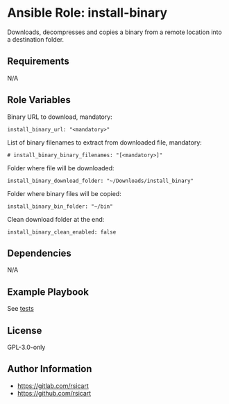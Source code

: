 Ansible Role: install-binary
=========

Downloads, decompresses and copies a binary from a remote location into a destination folder.

Requirements
------------

N/A

Role Variables
--------------

Binary URL to download, mandatory:

```
install_binary_url: "<mandatory>"
```

List of binary filenames to extract from downloaded file, mandatory:

```
# install_binary_binary_filenames: "[<mandatory>]"
```

Folder where file will be downloaded:

```
install_binary_download_folder: "~/Downloads/install_binary"
```

Folder where binary files will be copied:

```
install_binary_bin_folder: "~/bin"
```

Clean download folder at the end:

```
install_binary_clean_enabled: false
```

Dependencies
------------

N/A

Example Playbook
----------------

See [tests](tests/test.yml)

License
-------

GPL-3.0-only

Author Information
------------------

* https://gitlab.com/rsicart
* https://github.com/rsicart

